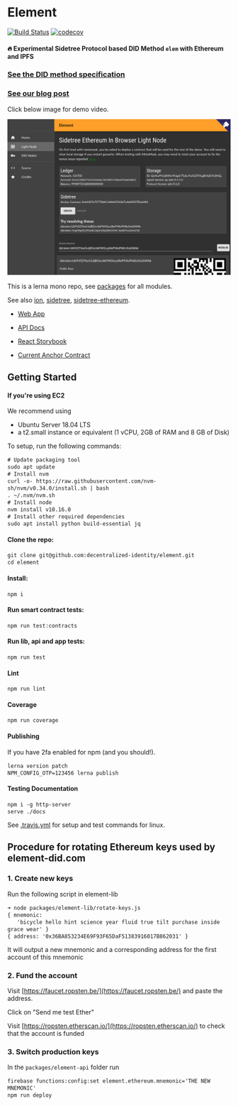 # Element

[![Build Status](https://travis-ci.org/decentralized-identity/element.svg?branch=master)](https://travis-ci.org/decentralized-identity/element) [![codecov](https://codecov.io/gh/decentralized-identity/element/branch/master/graph/badge.svg)](https://codecov.io/gh/decentralized-identity/element)

#### 🔥 Experimental Sidetree Protocol based DID Method `elem` with Ethereum and IPFS

### [See the DID method specification](./packages/docs/did-method-spec/spec.md)

### [See our blog post](https://medium.com/transmute-techtalk/introducing-element-328b4260e757)

Click below image for demo video.

[![Element Testnet Demo](./BrowserDemo.png)](https://www.youtube.com/watch?v=KY_dt2tKQxw)

This is a lerna mono repo, see [packages](./packages) for all modules.

See also [ion](https://github.com/decentralized-identity/ion), [sidetree](https://github.com/decentralized-identity/sidetree), [sidetree-ethereum](https://github.com/decentralized-identity/sidetree-ethereum).

- [Web App](https://element-did.com)
- [API Docs](https://element-did.com/api/docs)
- [React Storybook](https://storybook.element-did.com)

- [Current Anchor Contract](https://ropsten.etherscan.io/address/0xD49Da2b7C0A15f6ac5A856f026D68A9B9848D96f)

## Getting Started

#### If you're using EC2

We recommend using

- Ubuntu Server 18.04 LTS
- a t2.small instance or equivalent (1 vCPU, 2GB of RAM and 8 GB of Disk)

To setup, run the following commands:

```
# Update packaging tool
sudo apt update
# Install nvm
curl -o- https://raw.githubusercontent.com/nvm-sh/nvm/v0.34.0/install.sh | bash
. ~/.nvm/nvm.sh
# Install node
nvm install v10.16.0
# Install other required dependencies
sudo apt install python build-essential jq
```

#### Clone the repo:

```
git clone git@github.com:decentralized-identity/element.git
cd element
```

#### Install:

```
npm i
```

#### Run smart contract tests:

```
npm run test:contracts
```

#### Run lib, api and app tests:

```
npm run test
```

#### Lint

```
npm run lint
```

#### Coverage

```
npm run coverage
```

#### Publishing

If you have 2fa enabled for npm (and you should!).

```
lerna version patch
NPM_CONFIG_OTP=123456 lerna publish
```

#### Testing Documentation

```
npm i -g http-server
serve ./docs
```

See [.travis.yml](./.travis.yml) for setup and test commands for linux.

## Procedure for rotating Ethereum keys used by element-did.com

### 1. Create new keys

Run the following script in element-lib

```
➜ node packages/element-lib/rotate-keys.js
{ mnemonic:
   'bicycle hello hint science year fluid true tilt purchase inside grace wear' }
{ address: '0x36BA853234E69F93F65DaF51383916017B862031' }

```

It will output a new mnemonic and a corresponding address for the first account of this mnemonic

### 2. Fund the account

Visit [https://faucet.ropsten.be/](https://faucet.ropsten.be/) and paste the address.

Click on "Send me test Ether"

Visit [https://ropsten.etherscan.io/](https://ropsten.etherscan.io/) to check that the account is funded

### 3. Switch production keys

In the `packages/element-api` folder run

```
firebase functions:config:set element.ethereum.mnemonic='THE NEW MNEMONIC'
npm run deploy
```
